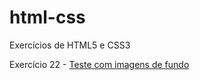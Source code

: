 # html-css
 Exercícios de HTML5 e CSS3

 Exercício 22 - <a href="/exercicios/ex022/fundo002.html">Teste com imagens de fundo</a>
